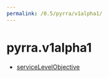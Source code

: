 ```yaml
---
permalink: /0.5/pyrra/v1alpha1/
---
```


# pyrra.v1alpha1



* [serviceLevelObjective](serviceLevelObjective.md)